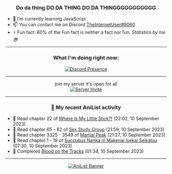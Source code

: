 <div align="center">

### Do da thing DO DA THING DO DA THINGGGGGGGGGGG
</div>

- 🌱 I’m currently learning JavaScript
- 📫 You can contact me on Discord [TheInternetUser#9060](https://discord.com/users/534117072796385300)
- ⚡ Fun fact: 80% of the Fun fact is neither a fact nor fun. _Statistics by me 😎_
<hr>

<div align="center">

### What I'm doing right now:
[![Discord Presence](https://lanyard.cnrad.dev/api/534117072796385300)](https://discord.com/users/534117072796385300)
<hr>

join my server it's open for all <br>
[![Server Invite](https://invidget.switchblade.xyz/bfYgVHxrSs)](https://discord.gg/bfYgVHxrSs)

<hr>
  
### 🌸 My recent AniList activity

</div>

<!-- ANILIST_ACTIVITY:start -->

-   📖 Read chapter 22 of [Where Is My Little Stick?!](https://anilist.co/manga/157094) (22:02, 10 September 2023)
-   📖 Read chapter 65 - 82 of [Sex Study Group](https://anilist.co/manga/145493) (21:59, 10 September 2023)
-   📖 Read chapter 3325 - 3549 of [Martial Peak](https://anilist.co/manga/104494) (21:27, 10 September 2023)
-   📖 Read chapter 1 - 19 of [Succubus Nanka ni Makenai Isekai Seikatsu](https://anilist.co/manga/168350) (07:30, 10 September 2023)
-   📖 Completed [Blood on the Tracks](https://anilist.co/manga/98397) (01:34, 10 September 2023)

<!-- ANILIST_ACTIVITY:end -->
<hr>

<div align="center">

[![AniList Banner](https://img.anili.st/User/929966)](https://anilist.co/user/TheInternetUser)

<!-- ![Profile views](https://gpvc.arturio.dev/TheInternetUse7) Since 2023-01-09 -->
<br>


</div>
